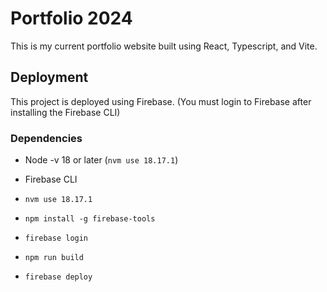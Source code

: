 # Portfolio 2024

This is my current portfolio website built using React, Typescript, and Vite.

## Deployment

This project is deployed using Firebase. (You must login to Firebase after installing the Firebase CLI)

### Dependencies

- Node -v 18 or later (`nvm use 18.17.1`)
- Firebase CLI

- `nvm use 18.17.1`
- `npm install -g firebase-tools`
- `firebase login`
- `npm run build`
- `firebase deploy`
